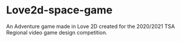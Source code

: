 # Love2d-space-game
An Adventure game made in Love 2D created for the 2020/2021 TSA Regional video game design competition.
